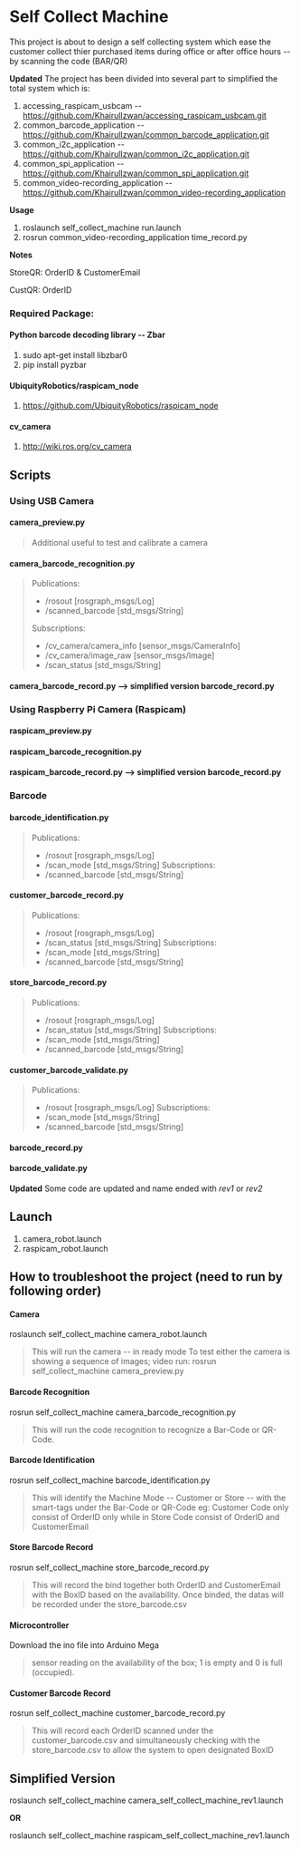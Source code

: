 # Self Collect Machine

This project is about to design a self collecting system which ease the customer 
collect thier purchased items during office or after office hours -- by scanning
the code (BAR/QR)

**Updated**
The project has been divided into several part to simplified the total system 
which is:
1. accessing_raspicam_usbcam -- https://github.com/KhairulIzwan/accessing_raspicam_usbcam.git
2. common_barcode_application -- https://github.com/KhairulIzwan/common_barcode_application.git
3. common_i2c_application -- https://github.com/KhairulIzwan/common_i2c_application.git
4. common_spi_application -- https://github.com/KhairulIzwan/common_spi_application.git
5. common_video-recording_application -- https://github.com/KhairulIzwan/common_video-recording_application

**Usage**
1. roslaunch self_collect_machine run.launch
2. rosrun common_video-recording_application time_record.py

**Notes**

StoreQR: OrderID & CustomerEmail

CustQR: OrderID

### Required Package:
#### Python barcode decoding library -- Zbar
1. sudo apt-get install libzbar0
2. pip install pyzbar

#### UbiquityRobotics/raspicam_node
1. https://github.com/UbiquityRobotics/raspicam_node

#### cv_camera
1. http://wiki.ros.org/cv_camera

## Scripts
### Using USB Camera
#### camera_preview.py
> Additional useful to test and calibrate a camera

#### camera_barcode_recognition.py
> Publications: 
> * /rosout [rosgraph_msgs/Log]
> * /scanned_barcode [std_msgs/String]
>
> Subscriptions: 
> * /cv_camera/camera_info [sensor_msgs/CameraInfo]
> * /cv_camera/image_raw [sensor_msgs/Image]
> * /scan_status [std_msgs/String]

#### camera_barcode_record.py --> simplified version barcode_record.py

### Using Raspberry Pi Camera (Raspicam)
#### raspicam_preview.py

#### raspicam_barcode_recognition.py

#### raspicam_barcode_record.py --> simplified version barcode_record.py

### Barcode
#### barcode_identification.py
> Publications: 
>  * /rosout [rosgraph_msgs/Log]
>  * /scan_mode [std_msgs/String]
> Subscriptions: 
>  * /scanned_barcode [std_msgs/String]

#### customer_barcode_record.py
> Publications: 
>  * /rosout [rosgraph_msgs/Log]
>  * /scan_status [std_msgs/String]
> Subscriptions: 
>  * /scan_mode [std_msgs/String]
>  * /scanned_barcode [std_msgs/String]

#### store_barcode_record.py
> Publications: 
>  * /rosout [rosgraph_msgs/Log]
>  * /scan_status [std_msgs/String]
> Subscriptions: 
>  * /scan_mode [std_msgs/String]
>  * /scanned_barcode [std_msgs/String]

#### customer_barcode_validate.py
> Publications: 
>  * /rosout [rosgraph_msgs/Log]
> Subscriptions: 
>  * /scan_mode [std_msgs/String]
>  * /scanned_barcode [std_msgs/String]

#### barcode_record.py
#### barcode_validate.py

**Updated**
Some code are updated and name ended with *rev1* or *rev2*

## Launch
1. camera_robot.launch
2. raspicam_robot.launch

## How to troubleshoot the project (need to run by following order)
#### Camera
roslaunch self_collect_machine camera_robot.launch
> This will run the camera -- in ready mode
> To test either the camera is showing a sequence of images; video run:
> rosrun self_collect_machine camera_preview.py

#### Barcode Recognition
rosrun self_collect_machine camera_barcode_recognition.py
> This will run the code recognition to recognize a Bar-Code or QR-Code.

#### Barcode Identification
rosrun self_collect_machine barcode_identification.py
> This will identify the Machine Mode -- Customer or Store -- with the 
> smart-tags under the Bar-Code or QR-Code eg: Customer Code only consist of 
> OrderID only while in Store Code consist of OrderID and CustomerEmail

#### Store Barcode Record
rosrun self_collect_machine store_barcode_record.py
> This will record the bind together both OrderID and CustomerEmail with the
> BoxID based on the availability. Once binded, the datas will be recorded
> under the store_barcode.csv

#### Microcontroller 
Download the ino file into Arduino Mega 
> sensor reading on the availability of the box; 1 is empty and 0 is full (occupied).

#### Customer Barcode Record
rosrun self_collect_machine customer_barcode_record.py
> This will record each OrderID scanned under the customer_barcode.csv and 
> simultaneously checking with the store_barcode.csv to allow the system to 
> open designated BoxID

## Simplified Version
roslaunch self_collect_machine camera_self_collect_machine_rev1.launch

**OR**

roslaunch self_collect_machine raspicam_self_collect_machine_rev1.launch
